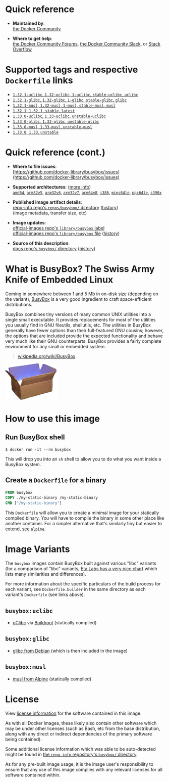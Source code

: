 <!--

********************************************************************************

WARNING:

    DO NOT EDIT "busybox/README.md"

    IT IS AUTO-GENERATED

    (from the other files in "busybox/" combined with a set of templates)

********************************************************************************

-->

# Quick reference

-	**Maintained by**:  
	[the Docker Community](https://github.com/docker-library/busybox)

-	**Where to get help**:  
	[the Docker Community Forums](https://forums.docker.com/), [the Docker Community Slack](https://dockr.ly/slack), or [Stack Overflow](https://stackoverflow.com/search?tab=newest&q=docker)

# Supported tags and respective `Dockerfile` links

-	[`1.32.1-uclibc`, `1.32-uclibc`, `1-uclibc`, `stable-uclibc`, `uclibc`](https://github.com/docker-library/busybox/blob/844e23eae6a28fd1faf9b25f8ed977ae4b168a0f/stable/uclibc/Dockerfile)
-	[`1.32.1-glibc`, `1.32-glibc`, `1-glibc`, `stable-glibc`, `glibc`](https://github.com/docker-library/busybox/blob/844e23eae6a28fd1faf9b25f8ed977ae4b168a0f/stable/glibc/Dockerfile)
-	[`1.32.1-musl`, `1.32-musl`, `1-musl`, `stable-musl`, `musl`](https://github.com/docker-library/busybox/blob/844e23eae6a28fd1faf9b25f8ed977ae4b168a0f/stable/musl/Dockerfile)
-	[`1.32.1`, `1.32`, `1`, `stable`, `latest`](https://github.com/docker-library/busybox/blob/844e23eae6a28fd1faf9b25f8ed977ae4b168a0f/stable/uclibc/Dockerfile)
-	[`1.33.0-uclibc`, `1.33-uclibc`, `unstable-uclibc`](https://github.com/docker-library/busybox/blob/844e23eae6a28fd1faf9b25f8ed977ae4b168a0f/unstable/uclibc/Dockerfile)
-	[`1.33.0-glibc`, `1.33-glibc`, `unstable-glibc`](https://github.com/docker-library/busybox/blob/844e23eae6a28fd1faf9b25f8ed977ae4b168a0f/unstable/glibc/Dockerfile)
-	[`1.33.0-musl`, `1.33-musl`, `unstable-musl`](https://github.com/docker-library/busybox/blob/844e23eae6a28fd1faf9b25f8ed977ae4b168a0f/unstable/musl/Dockerfile)
-	[`1.33.0`, `1.33`, `unstable`](https://github.com/docker-library/busybox/blob/844e23eae6a28fd1faf9b25f8ed977ae4b168a0f/unstable/uclibc/Dockerfile)

# Quick reference (cont.)

-	**Where to file issues**:  
	[https://github.com/docker-library/busybox/issues](https://github.com/docker-library/busybox/issues)

-	**Supported architectures**: ([more info](https://github.com/docker-library/official-images#architectures-other-than-amd64))  
	[`amd64`](https://hub.docker.com/r/amd64/busybox/), [`arm32v5`](https://hub.docker.com/r/arm32v5/busybox/), [`arm32v6`](https://hub.docker.com/r/arm32v6/busybox/), [`arm32v7`](https://hub.docker.com/r/arm32v7/busybox/), [`arm64v8`](https://hub.docker.com/r/arm64v8/busybox/), [`i386`](https://hub.docker.com/r/i386/busybox/), [`mips64le`](https://hub.docker.com/r/mips64le/busybox/), [`ppc64le`](https://hub.docker.com/r/ppc64le/busybox/), [`s390x`](https://hub.docker.com/r/s390x/busybox/)

-	**Published image artifact details**:  
	[repo-info repo's `repos/busybox/` directory](https://github.com/docker-library/repo-info/blob/master/repos/busybox) ([history](https://github.com/docker-library/repo-info/commits/master/repos/busybox))  
	(image metadata, transfer size, etc)

-	**Image updates**:  
	[official-images repo's `library/busybox` label](https://github.com/docker-library/official-images/issues?q=label%3Alibrary%2Fbusybox)  
	[official-images repo's `library/busybox` file](https://github.com/docker-library/official-images/blob/master/library/busybox) ([history](https://github.com/docker-library/official-images/commits/master/library/busybox))

-	**Source of this description**:  
	[docs repo's `busybox/` directory](https://github.com/docker-library/docs/tree/master/busybox) ([history](https://github.com/docker-library/docs/commits/master/busybox))

# What is BusyBox? The Swiss Army Knife of Embedded Linux

Coming in somewhere between 1 and 5 Mb in on-disk size (depending on the variant), [BusyBox](http://www.busybox.net/) is a very good ingredient to craft space-efficient distributions.

BusyBox combines tiny versions of many common UNIX utilities into a single small executable. It provides replacements for most of the utilities you usually find in GNU fileutils, shellutils, etc. The utilities in BusyBox generally have fewer options than their full-featured GNU cousins; however, the options that are included provide the expected functionality and behave very much like their GNU counterparts. BusyBox provides a fairly complete environment for any small or embedded system.

> [wikipedia.org/wiki/BusyBox](https://en.wikipedia.org/wiki/BusyBox)

![logo](https://raw.githubusercontent.com/docker-library/docs/cc5d5e47fd7e0c57c9b8de4c1bfb6258e0dac85d/busybox/logo.png)

# How to use this image

## Run BusyBox shell

```console
$ docker run -it --rm busybox
```

This will drop you into an `sh` shell to allow you to do what you want inside a BusyBox system.

## Create a `Dockerfile` for a binary

```dockerfile
FROM busybox
COPY ./my-static-binary /my-static-binary
CMD ["/my-static-binary"]
```

This `Dockerfile` will allow you to create a minimal image for your statically compiled binary. You will have to compile the binary in some other place like another container. For a simpler alternative that's similarly tiny but easier to extend, [see `alpine`](https://hub.docker.com/_/alpine/).

# Image Variants

The `busybox` images contain BusyBox built against various "libc" variants (for a comparison of "libc" variants, [Eta Labs has a very nice chart](http://www.etalabs.net/compare_libcs.html) which lists many similarities and differences).

For more information about the specific particulars of the build process for each variant, see `Dockerfile.builder` in the same directory as each variant's `Dockerfile` (see links above).

## `busybox:uclibc`

-	[uClibc](https://uclibc.org) via [Buildroot](https://buildroot.org) (statically compiled)

## `busybox:glibc`

-	[glibc from Debian](https://packages.debian.org/search?searchon=names&exact=1&suite=all&section=all&keywords=libc6) (which is then included in the image)

## `busybox:musl`

-	[musl from Alpine](https://pkgs.alpinelinux.org/packages?name=musl) (statically compiled)

# License

View [license information](http://www.busybox.net/license.html) for the software contained in this image.

As with all Docker images, these likely also contain other software which may be under other licenses (such as Bash, etc from the base distribution, along with any direct or indirect dependencies of the primary software being contained).

Some additional license information which was able to be auto-detected might be found in [the `repo-info` repository's `busybox/` directory](https://github.com/docker-library/repo-info/tree/master/repos/busybox).

As for any pre-built image usage, it is the image user's responsibility to ensure that any use of this image complies with any relevant licenses for all software contained within.
